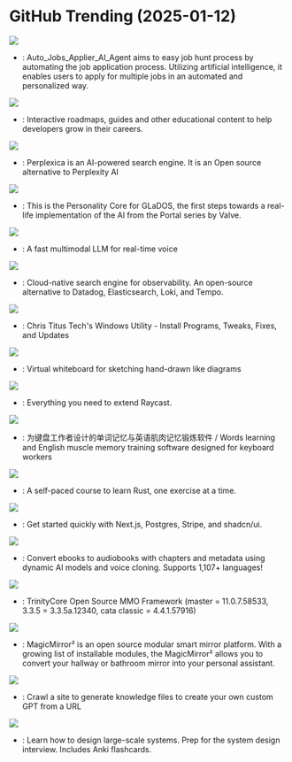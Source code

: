 # GitHub Trending (2025-01-12)

![](https://img.shields.io/badge/Python-New%20400-green?style=flat-square&logo=appveyor)
- [](https://github.comundefined): Auto_Jobs_Applier_AI_Agent aims to easy job hunt process by automating the job application process. Utilizing artificial intelligence, it enables users to apply for multiple jobs in an automated and personalized way.

![](https://img.shields.io/badge/TypeScript-New%20318-green?style=flat-square&logo=appveyor)
- [](https://github.comundefined): Interactive roadmaps, guides and other educational content to help developers grow in their careers.

![](https://img.shields.io/badge/TypeScript-New%2043-green?style=flat-square&logo=appveyor)
- [](https://github.comundefined): Perplexica is an AI-powered search engine. It is an Open source alternative to Perplexity AI

![](https://img.shields.io/badge/Python-New%2066-green?style=flat-square&logo=appveyor)
- [](https://github.comundefined): This is the Personality Core for GLaDOS, the first steps towards a real-life implementation of the AI from the Portal series by Valve.

![](https://img.shields.io/badge/Python-New%20266-green?style=flat-square&logo=appveyor)
- [](https://github.comundefined): A fast multimodal LLM for real-time voice

![](https://img.shields.io/badge/Rust-New%20292-green?style=flat-square&logo=appveyor)
- [](https://github.comundefined): Cloud-native search engine for observability. An open-source alternative to Datadog, Elasticsearch, Loki, and Tempo.

![](https://img.shields.io/badge/PowerShell-New%2058-green?style=flat-square&logo=appveyor)
- [](https://github.comundefined): Chris Titus Tech's Windows Utility - Install Programs, Tweaks, Fixes, and Updates

![](https://img.shields.io/badge/TypeScript-New%2093-green?style=flat-square&logo=appveyor)
- [](https://github.comundefined): Virtual whiteboard for sketching hand-drawn like diagrams

![](https://img.shields.io/badge/TypeScript-New%205-green?style=flat-square&logo=appveyor)
- [](https://github.comundefined): Everything you need to extend Raycast.

![](https://img.shields.io/badge/TypeScript-New%2021-green?style=flat-square&logo=appveyor)
- [](https://github.comundefined): 为键盘工作者设计的单词记忆与英语肌肉记忆锻炼软件 / Words learning and English muscle memory training software designed for keyboard workers

![](https://img.shields.io/badge/Rust-New%2013-green?style=flat-square&logo=appveyor)
- [](https://github.comundefined): A self-paced course to learn Rust, one exercise at a time.

![](https://img.shields.io/badge/TypeScript-New%20135-green?style=flat-square&logo=appveyor)
- [](https://github.comundefined): Get started quickly with Next.js, Postgres, Stripe, and shadcn/ui.

![](https://img.shields.io/badge/Python-New%20114-green?style=flat-square&logo=appveyor)
- [](https://github.comundefined): Convert ebooks to audiobooks with chapters and metadata using dynamic AI models and voice cloning. Supports 1,107+ languages!

![](https://img.shields.io/badge/C%2B%2B-New%2015-green?style=flat-square&logo=appveyor)
- [](https://github.comundefined): TrinityCore Open Source MMO Framework (master = 11.0.7.58533, 3.3.5 = 3.3.5a.12340, cata classic = 4.4.1.57916)

![](https://img.shields.io/badge/JavaScript-New%2042-green?style=flat-square&logo=appveyor)
- [](https://github.comundefined): MagicMirror² is an open source modular smart mirror platform. With a growing list of installable modules, the MagicMirror² allows you to convert your hallway or bathroom mirror into your personal assistant.

![](https://img.shields.io/badge/TypeScript-New%20196-green?style=flat-square&logo=appveyor)
- [](https://github.comundefined): Crawl a site to generate knowledge files to create your own custom GPT from a URL

![](https://img.shields.io/badge/Python-New%20151-green?style=flat-square&logo=appveyor)
- [](https://github.comundefined): Learn how to design large-scale systems. Prep for the system design interview. Includes Anki flashcards.

